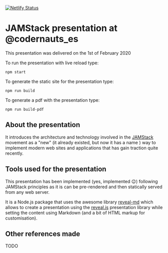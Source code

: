 [![Netlify Status](https://api.netlify.com/api/v1/badges/be40f4f0-2735-4071-8d81-ae0266b232bf/deploy-status)](https://app.netlify.com/sites/wizardly-murdock-37e478/deploys)

# JAMStack presentation at @codernauts_es
This presentation was delivered on the 1st of February 2020

To run the presentation with live reload type:
```
npm start
```

To generate the static site for the presentation type:
```
npm run build
```

To generate a pdf with the presentation type:
```
npm run build-pdf
```

## About the presentation
It introduces the architecture and technology involved in the [JAMStack](https://jamstack.org/) movement as a "new" (it already existed, but now it has a name ) way to implement modern web sites and applications that has gain traction quite recently.

## Tools used for the presentation
This presentation has been implemented (yes, implemented 😉) following JAMStack principles as it is can be pre-rendered and then statically served from any web server.

It is a Node.js package that uses the awesome library [reveal-md](https://github.com/webpro/reveal-md) which allows to create a presentation using the [reveal.js](https://github.com/hakimel/reveal.js) presentation library while setting the content using Markdown (and a bit of HTML markup for customisation).

## Other references made
TODO